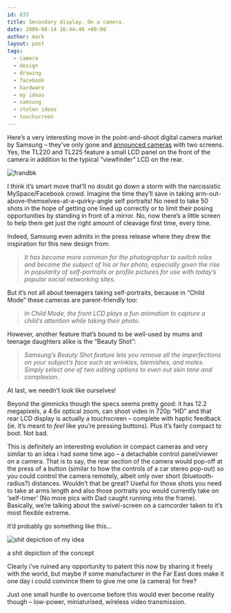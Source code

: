 ```yaml
---
id: 633
title: Secondary display. On a camera.
date: 2009-08-14 16:44:49 +00:00
author: mark
layout: post
tags:
  - camera
  - design
  - drawing
  - facebook
  - hardware
  - my ideas
  - samsung
  - stolen ideas
  - touchscreen
---
```

Here&#8217;s a very interesting move in the point-and-shoot digital camera market by Samsung &#8211; they&#8217;ve only gone and [announced cameras](http://www.engadget.com/2009/08/13/video-samsungs-tl220-and-tl225-cameras-add-a-lcd-in-front-to-h/) with two screens. Yes, the TL220 and TL225 feature a small LCD panel on the front of the camera in addition to the typical &#8220;viewfinder&#8221; LCD on the rear.

<img class="aligncenter size-full wp-image-643" title="frandbk" src="/images/fromwp/2009/08/frandbk.jpg" alt="frandbk" width="586" height="151" srcset="/images/fromwp/2009/08/frandbk.jpg 586w, /images/fromwp/2009/08/frandbk-300x77.jpg 300w" sizes="(max-width: 586px) 100vw, 586px" />

I think it&#8217;s smart move that&#8217;ll no doubt go down a storm with the narcissistic MySpace/Facebook crowd. Imagine the time they&#8217;ll save in taking arm-out-above-themselves-at-a-quirky-angle self portraits! No need to take 50 shots in the hope of getting one lined up correctly or to limit their posing opportunities by standing in front of a mirror. No, now there&#8217;s a little screen to help them get just the right amount of cleavage first time, every time.

Indeed, Samsung even admits in the press release where they drew the inspiration for this new design from:

> _It has become more common for the photographer to switch roles and become the subject of his or her photo, especially given the rise in popularity of self-portraits or profile pictures for use with today&#8217;s popular social networking sites._

But it&#8217;s not all about teenagers taking self-portraits, because in &#8220;Child Mode&#8221; these cameras are parent-friendly too:

> _In Child Mode, the front LCD plays a fun animation to capture a child&#8217;s attention while taking their photo._

However, another feature that&#8217;s bound to be well-used by mums and teenage daughters alike is the &#8220;Beauty Shot&#8221;:

> _Samsung&#8217;s Beauty Shot feature lets you remove all the imperfections on your subject&#8217;s face such as wrinkles, blemishes, and moles. Simply select one of two editing options to even out skin tone and complexion._

At last, we needn&#8217;t look like ourselves!

Beyond the gimmicks though the specs seems pretty good: it has 12.2 megapixels, a 4.6x optical zoom, can shoot video in 720p &#8220;HD&#8221; and that rear LCD display is actually a touchscreen &#8211; complete with haptic feedback (ie. it&#8217;s meant to _feel_ like you&#8217;re pressing buttons). Plus it&#8217;s fairly compact to boot. Not bad.

This is definitely an interesting evolution in compact cameras and very similar to an idea i had some time ago &#8211; a detachable control panel/viewer on a camera. That is to say, the rear section of the camera would pop-off at the press of a button (similar to how the controls of a car stereo pop-out) so you could control the camera remotely, albeit only over short (bluetooth-radius?) distances. Wouldn&#8217;t that be great? Useful for those shots you need to take at arms length and also those portraits you would currently take on &#8216;self-timer&#8217; (No more pics with Dad caught running into the frame). Basically, we&#8217;re talking about the swivel-screen on a camcorder taken to it&#8217;s most flexible extreme.

It&#8217;d probably go something like this&#8230;

<div id="attachment_639" style="width: 313px" class="wp-caption aligncenter">
  <img class="size-full wp-image-639" title="mycamera" src="/images/fromwp/2009/08/mycamera.jpg" alt="shit depiction of my idea" width="303" height="500" srcset="/images/fromwp/2009/08/mycamera.jpg 303w, /images/fromwp/2009/08/mycamera-181x300.jpg 181w" sizes="(max-width: 303px) 100vw, 303px" />
  
  <p class="wp-caption-text">
    a shit depiction of the concept
  </p>
</div>

Clearly i&#8217;ve ruined any opportunity to patent this now by sharing it freely with the world, but maybe if some manufacturer in the Far East does make it one day i could convince them to give me one (a camera) for free?

Just one small hurdle to overcome before this would ever become reality though &#8211; low-power, miniaturised, wireless video transmission.